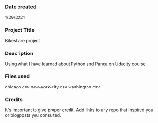 ### Date created
1/29/2021

### Project Title
Bikeshare project

### Description
Using what I have learned about Python and Panda on Udacity course 

### Files used
chicago.csv
new-york-city.csv
washington.csv

### Credits
It's important to give proper credit. Add links to any repo that inspired you or blogposts you consulted.

